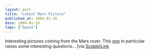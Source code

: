 ```yaml
---
layout: post
title: "Latest Mars Picture"
published_at: 2004-01-20
date: 2004-01-20
tags: ["Space"]
---
```


Interesting pictures coming from the Mars rover. This [one](http://radio.weblogs.com/0001011/mars_seattlehumor.jpg) in particular raises some interesting questions... [via [Scoble](http://radio.weblogs.com/0001011/2004/01/17.html#a6259)][Link](http://radio.weblogs.com/0001011/mars_seattlehumor.jpg)  